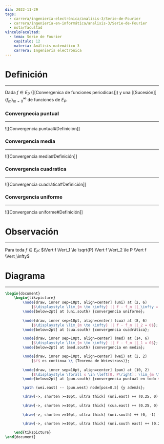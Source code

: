 ```yaml
---
dia: 2022-11-29
tags:
  - carrera/ingeniería-electrónica/analisis-3/Serie-de-Fourier
  - carrera/ingeniería-en-informática/analisis-3/Serie-de-Fourier
  - nota/facultad
vinculoFacultad:
  - tema: Serie de Fourier
    capitulo: 12
    materia: Análisis matemático 3
    carrera: Ingeniería electrónica
---
```

# Definición
---
Dada $f \in E_P$ ([[Convergenica de funciones periodicas]]) y una [[Sucesión]] $(f_m)_{m = 0}^\infty$ de funciones de $E_P$. 

### Convergnecia puntual
---
![[Convergencia puntual#Definición]]

### Convergencia media
---
![[Convergencia media#Definición]]

### Convergencia cuadratica
---
![[Convergencia cuadrática#Definición]]

### Convergencia uniforme
---
![[Convergencia uniforme#Definición]]

# Observación
---
Para toda $f \in E_P$: $\Vert f \Vert_1 \le \sqrt{P} \Vert f \Vert_2 \le P \Vert f \Vert_\infty$ 

# Diagrama
---
```tikz
\begin{document}
	\begin{tikzpicture}
		\node[draw, inner sep=10pt, align=center] (uni) at (2, 6)
			{$\displaystyle \lim_{m \to \infty} || f - f_m ||_\infty = 0$};
		\node[below=2pt] at (uni.south) {convergencia uniforme};
		
		\node[draw, inner sep=10pt, align=center] (cua) at (8, 6)
			{$\displaystyle \lim_{m \to \infty} || f - f_m ||_2 = 0$};
		\node[below=2pt] at (cua.south) {convergencia cuadrática};

		\node[draw, inner sep=10pt, align=center] (med) at (14, 6)
			{$\displaystyle \lim_{m \to \infty} || f - f_m ||_1 = 0$};
		\node[below=2pt] at (med.south) {convergencia en media};

		\node[draw, inner sep=10pt, align=center] (wei) at (2, 2)
			{$f$ es continua \\ (Teorema de Weiestrass)};
		
		\node[draw, inner sep=10pt, align=center] (pun) at (10, 2)
			{$\displaystyle \forall x \in \left[0, P\right]: \lim_{m \to \infty} |f(x) - f_m(x)| = 0$};
		\node[below=2pt] at (pun.south) {convergencia puntual en todo $\left[0, P\right]$};

		\path (wei.east) -- (pun.west) node[pos=0.5] {y además};

		\draw[->, shorten >=10pt, ultra thick] (uni.east) ++ (0.25, 0) -- (cua.west);
	
		\draw[->, shorten >=10pt, ultra thick] (cua.east) ++ (0.25, 0) -- (med.west);
			
		\draw[->, shorten >=10pt, ultra thick] (uni.south) ++ (0, -1) -- (wei.north);

		\draw[->, shorten >=10pt, ultra thick] (uni.south east) ++ (0.25, -0.25) -- (pun.north west);
		
	\end{tikzpicture}
\end{document}
```